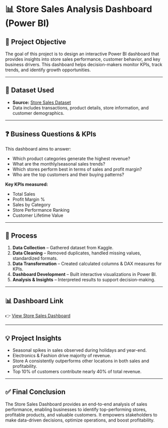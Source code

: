 # 📊 Store Sales Analysis Dashboard (Power BI)

## 📌 Project Objective

The goal of this project is to design an interactive Power BI dashboard that provides insights into store sales performance, customer behavior, and key business drivers. This dashboard helps decision-makers monitor KPIs, track trends, and identify growth opportunities.

---

## 📂 Dataset Used

* **Source:** [Store Sales Dataset](https://github.com/Debabrataswain3/Store-Sales-Analysis-Dashboard-Power-BI-/blob/main/Store%20Sale%20Data.csv) 
* Data includes transactions, product details, store information, and customer demographics.

---

## ❓ Business Questions & KPIs

This dashboard aims to answer:

* Which product categories generate the highest revenue?
* What are the monthly/seasonal sales trends?
* Which stores perform best in terms of sales and profit margin?
* Who are the top customers and their buying patterns?

**Key KPIs measured:**

* Total Sales
* Profit Margin %
* Sales by Category
* Store Performance Ranking
* Customer Lifetime Value

---

## 🔄 Process

1. **Data Collection** – Gathered dataset from Kaggle.
2. **Data Cleaning** – Removed duplicates, handled missing values, standardized formats.
3. **Data Transformation** – Created calculated columns & DAX measures for KPIs.
4. **Dashboard Development** – Built interactive visualizations in Power BI.
5. **Analysis & Insights** – Interpreted results to support decision-making.

---

## 📊 Dashboard Link

👉 [View Store Sales Dashboard](<img width="1327" height="737" alt="Screenshot 2025-09-24 101921" src="https://github.com/user-attachments/assets/cc3cb812-8580-4afe-a528-2689574320c4" />
) 

---

## 💡 Project Insights

* Seasonal spikes in sales observed during holidays and year-end.
* Electronics & Fashion drive majority of revenue.
* Store A consistently outperforms other locations in both sales and profitability.
* Top 10% of customers contribute nearly 40% of total revenue.

---

## ✅ Final Conclusion

The Store Sales Dashboard provides an end-to-end analysis of sales performance, enabling businesses to identify top-performing stores, profitable products, and valuable customers. It empowers stakeholders to make data-driven decisions, optimize operations, and boost profitability.
